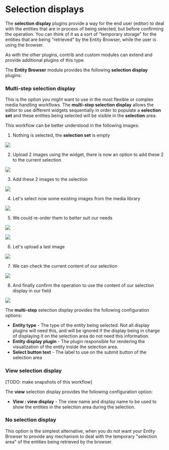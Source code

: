 # Selection displays

The **selection display** plugins provide a way for the end user (editor) to deal with the entities that are in process of being selected, but before confirming the operation. You can think of it as a sort of "temporary storage" for the entities that are being "retrieved" by the Entity Browser, while the user is using the browser.

As with the other plugins, contrib and custom modules can extend and provide additional plugins of this type.

The **Entity Browser** module provides the following **selection display** plugins:


### Multi-step selection display

This is the option you might want to use in the most flexible or complex media handling workflows. The **multi-step selection display** allows the editor to use different widgets sequentially in order to populate a **selection set** and these entities being selected will be visible in the **selection** area.

This workflow can be better understood in the following images:

1) Nothing is selected, the **selection set** is empty

![](selection-multi-step-1.png)

2) Upload 2 images using the widget, there is now an option to add these 2 to the current selection

![](selection-multi-step-2.png)

3) Add these 2 images to the selection

![](selection-multi-step-3.png)

4) Let's select now some existing images from the media library

![](selection-multi-step-4.png)

5) We could re-order them to better suit our needs

![](selection-multi-step-5a.png)

![](selection-multi-step-5b.png)

6) Let's upload a last image

![](selection-multi-step-6.png)

7) We can check the current content of our selection

![](selection-multi-step-7.png)

8) And finally confirm the operation to use the content of our selection display in our field

![](selection-multi-step-8.png)


The **multi-step** selection display provides the following configuration options:
- **Entity type** - The type of the entity being selected. Not all display plugins will need this, and will be ignored if the display being in charge of displaying it on the selection area do not need this information.
- **Entity display plugin** - The plugin responsible for rendering the visualization of the entity inside the selection area.
- **Select button text** - The label to use on the submit button of the selection area



### View selection display

[TODO: make snapshots of this workflow]

The **view** selection display provides the following configuration option:
- **View : view display** - The view name and display name to be used to show the entities in the selection area during the selection.


### No selection display

This option is the simplest alternative, when you do not want your Entity Browser to provide any mechanism to deal with the temporary "selection area" of the entities being retrieved by the browser.









